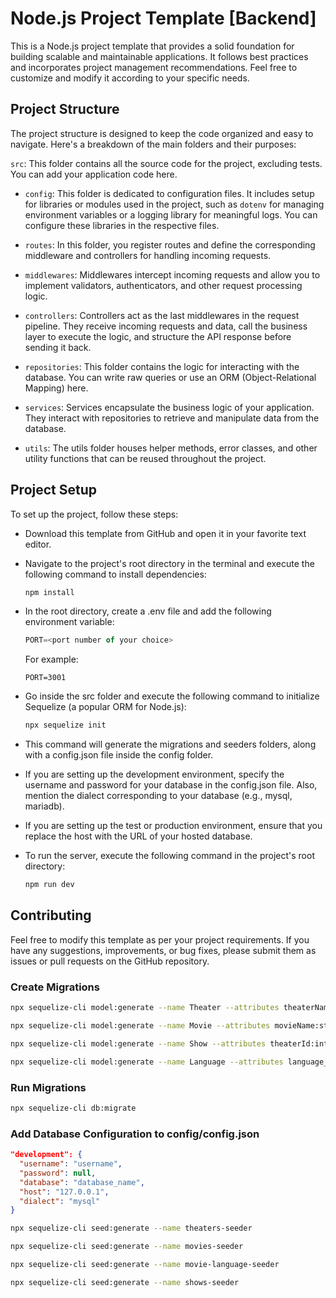 # Node.js Project Template [Backend]

This is a Node.js project template that provides a solid foundation for building scalable and maintainable applications. It follows best practices and incorporates project management recommendations. Feel free to customize and modify it according to your specific needs.

## Project Structure
The project structure is designed to keep the code organized and easy to navigate. Here's a breakdown of the main folders and their purposes:

`src`: This folder contains all the source code for the project, excluding tests. You can add your application code here.

  - `config`: This folder is dedicated to configuration files. It includes setup for libraries or modules used in the project, such as `dotenv` for managing environment variables or a logging library for meaningful logs. You can configure these libraries in the respective files.

  - `routes`: In this folder, you register routes and define the corresponding middleware and controllers for handling incoming requests.

  - `middlewares`: Middlewares intercept incoming requests and allow you to implement validators, authenticators, and other request processing logic.

  - `controllers`: Controllers act as the last middlewares in the request pipeline. They receive incoming requests and data, call the business layer to execute the logic, and structure the API response before sending it back.

  - `repositories`: This folder contains the logic for interacting with the database. You can write raw queries or use an ORM (Object-Relational Mapping) here.

  - `services`: Services encapsulate the business logic of your application. They interact with repositories to retrieve and manipulate data from the database.

  - `utils`: The utils folder houses helper methods, error classes, and other utility functions that can be reused throughout the project.

## Project Setup
To set up the project, follow these steps:

  - Download this template from GitHub and open it in your favorite text editor.

  - Navigate to the project's root directory in the terminal and execute the following command to install dependencies:

    ```bash
    npm install
    ```
  - In the root directory, create a .env file and add the following environment variable:
    ```js
    PORT=<port number of your choice>
    ```
    For example:
    ```
    PORT=3001
    ```
  - Go inside the src folder and execute the following command to initialize Sequelize (a popular ORM for Node.js):
    ```bash
    npx sequelize init
    ```
  - This command will generate the migrations and seeders folders, along with a config.json file inside the config folder.

  - If you are setting up the development environment, specify the username and password for your database in the config.json file. Also, mention the dialect corresponding to your database (e.g., mysql, mariadb).

  - If you are setting up the test or production environment, ensure that you replace the host with the URL of your hosted database.

  - To run the server, execute the following command in the project's root directory:
    ```bash
    npm run dev
    ```

## Contributing
Feel free to modify this template as per your project requirements. If you have any suggestions, improvements, or bug fixes, please submit them as issues or pull requests on the GitHub repository.


### **Create Migrations**
```bash
npx sequelize-cli model:generate --name Theater --attributes theaterName:string,address:string
```

```bash
npx sequelize-cli model:generate --name Movie --attributes movieName:string,languageId:integer
```

```bash
npx sequelize-cli model:generate --name Show --attributes theaterId:integer,movieId:integer,date:date,time:time
```

```bash
npx sequelize-cli model:generate --name Language --attributes language_Name:string
```

### **Run Migrations**
```bash
npx sequelize-cli db:migrate
```


### **Add Database Configuration to config/config.json**
```json
"development": {
  "username": "username", 
  "password": null,          
  "database": "database_name",
  "host": "127.0.0.1",          
  "dialect": "mysql"             
}
```


```bash
npx sequelize-cli seed:generate --name theaters-seeder
```

```bash
npx sequelize-cli seed:generate --name movies-seeder
```

```bash
npx sequelize-cli seed:generate --name movie-language-seeder
```

```bash
npx sequelize-cli seed:generate --name shows-seeder
```

